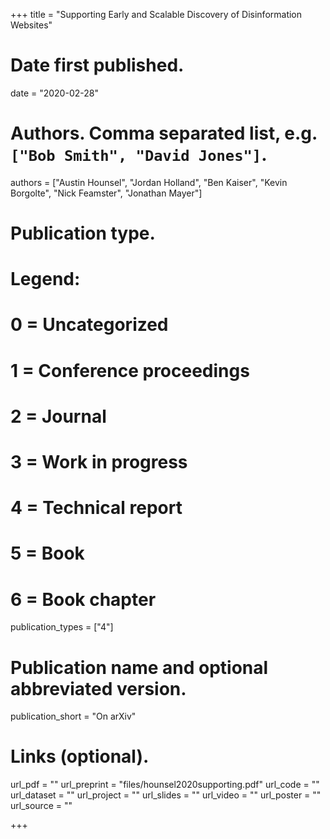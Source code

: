 +++
title = "Supporting Early and Scalable Discovery of Disinformation Websites"

# Date first published.
date = "2020-02-28"

# Authors. Comma separated list, e.g. `["Bob Smith", "David Jones"]`.
authors = ["Austin Hounsel", "Jordan Holland", "Ben Kaiser", "Kevin Borgolte", "Nick Feamster", "Jonathan Mayer"]

# Publication type.
# Legend:
# 0 = Uncategorized
# 1 = Conference proceedings
# 2 = Journal
# 3 = Work in progress
# 4 = Technical report
# 5 = Book
# 6 = Book chapter
publication_types = ["4"]

# Publication name and optional abbreviated version.
publication_short = "On arXiv"

# Links (optional).
url_pdf = ""
url_preprint = "files/hounsel2020supporting.pdf"
url_code = ""
url_dataset = ""
url_project = ""
url_slides = ""
url_video = ""
url_poster = ""
url_source = ""

+++